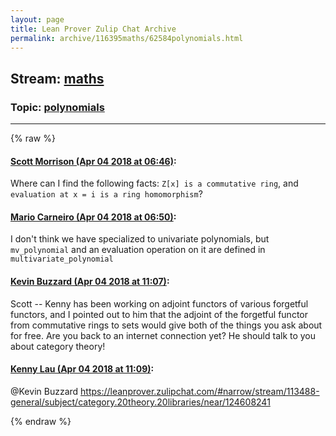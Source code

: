 ```yaml
---
layout: page
title: Lean Prover Zulip Chat Archive 
permalink: archive/116395maths/62584polynomials.html
---
```


## Stream: [maths](index.html)
### Topic: [polynomials](62584polynomials.html)

---


{% raw %}
#### [ Scott Morrison (Apr 04 2018 at 06:46)](https://leanprover.zulipchat.com/#narrow/stream/116395-maths/topic/polynomials/near/124608289):
<p>Where can I find the following facts: <code>Z[x] is a commutative ring</code>, and <code>evaluation at x = i is a ring homomorphism</code>?</p>

#### [ Mario Carneiro (Apr 04 2018 at 06:50)](https://leanprover.zulipchat.com/#narrow/stream/116395-maths/topic/polynomials/near/124608402):
<p>I don't think we have specialized to univariate polynomials, but <code>mv_polynomial</code> and an evaluation operation on it are defined in <code>multivariate_polynomial</code></p>

#### [ Kevin Buzzard (Apr 04 2018 at 11:07)](https://leanprover.zulipchat.com/#narrow/stream/116395-maths/topic/polynomials/near/124615375):
<p>Scott -- Kenny has been working on adjoint functors of various forgetful functors, and I pointed out to him that the adjoint of the forgetful functor from commutative rings to sets would give both of the things you ask about for free. Are you back to an internet connection yet? He should talk to you about category theory!</p>

#### [ Kenny Lau (Apr 04 2018 at 11:09)](https://leanprover.zulipchat.com/#narrow/stream/116395-maths/topic/polynomials/near/124615433):
<p><span class="user-mention" data-user-id="110038">@Kevin Buzzard</span>  <a href="#narrow/stream/113488-general/subject/category.20theory.20libraries/near/124608241" title="#narrow/stream/113488-general/subject/category.20theory.20libraries/near/124608241">https://leanprover.zulipchat.com/#narrow/stream/113488-general/subject/category.20theory.20libraries/near/124608241</a></p>


{% endraw %}
